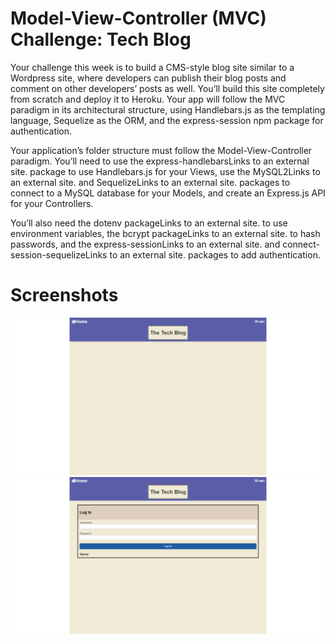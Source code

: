 # Model-View-Controller (MVC) Challenge: Tech Blog

Your challenge this week is to build a CMS-style blog site similar to a Wordpress site,
where developers can publish their blog posts and comment on other developers’ posts as well. 
You’ll build this site completely from scratch and deploy it to Heroku. Your app will follow the 
MVC paradigm in its architectural structure, using Handlebars.js as the templating language,
Sequelize as the ORM, and the express-session npm package for authentication.


Your application’s folder structure must follow the Model-View-Controller paradigm. You’ll need to use the express-handlebarsLinks to an external site. package to use Handlebars.js for your Views, use the MySQL2Links to an external site. and SequelizeLinks to an external site. packages to connect to a MySQL database for your Models, and create an Express.js API for your Controllers.

You’ll also need the dotenv packageLinks to an external site. to use environment variables, the bcrypt packageLinks to an external site. to hash passwords, and the express-sessionLinks to an external site. and connect-session-sequelizeLinks to an external site. packages to add authentication.

# Screenshots 
![techblogmain](./techblogMain.png)
![techblogsignup](./techblogSignUp.png)
